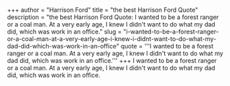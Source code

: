 +++
author = "Harrison Ford"
title = "the best Harrison Ford Quote"
description = "the best Harrison Ford Quote: I wanted to be a forest ranger or a coal man. At a very early age, I knew I didn't want to do what my dad did, which was work in an office."
slug = "i-wanted-to-be-a-forest-ranger-or-a-coal-man-at-a-very-early-age-i-knew-i-didnt-want-to-do-what-my-dad-did-which-was-work-in-an-office"
quote = '''I wanted to be a forest ranger or a coal man. At a very early age, I knew I didn't want to do what my dad did, which was work in an office.'''
+++
I wanted to be a forest ranger or a coal man. At a very early age, I knew I didn't want to do what my dad did, which was work in an office.
